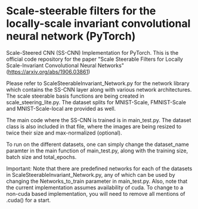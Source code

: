 # Scale-steerable filters for the locally-scale invariant convolutional neural network (PyTorch)
Scale-Steered CNN (SS-CNN) Implementation for PyTorch.
This is the official code repository for the paper 
"Scale Steerable Filters for Locally Scale-Invariant Convolutional Neural Networks" (https://arxiv.org/abs/1906.03861)

Please refer to ScaleSteerableInvariant_Network.py for the network library which contains the SS-CNN layer
along with various network architectures. 
The scale steerable basis functions are being created in scale_steering_lite.py. 
The dataset splits for MNIST-Scale, FMNIST-Scale and MNIST-Scale-local are provided as well. 

The main code where the SS-CNN is trained is in main_test.py. The dataset class is also included in that file,
where the images are being resized to twice their size and max-normalized (optional). 

To run on the different datasets, one can simply change the dataset_name paramter in the main function of main_test.py, 
along with the training size, batch size and total_epochs. 

Important: Note that there are predefined networks for each of the datasets in ScaleSteerableInvariant_Network.py, 
any of which can be used by changing the Networks_to_train parameter in main_test.py. 
Also, note that the current implementation assumes availability of cuda. To change to a non-cuda based implementation, you will need to remove all mentions of .cuda() for a start. 









